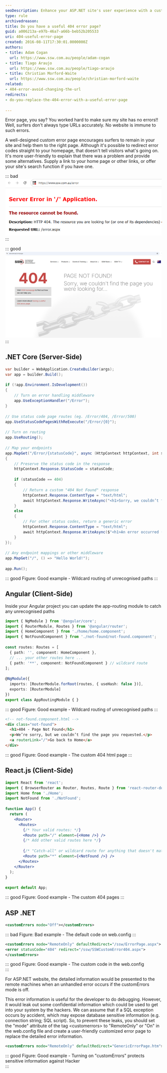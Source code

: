 ```yaml
---
seoDescription: Enhance your ASP.NET site's user experience with a custom 404 error page that redirects visitors effectively.
type: rule
archivedreason: 
title: Do you have a useful 404 error page?
guid: a006213a-e97b-46a7-a66b-beb52b205533
uri: 404-useful-error-page
created: 2016-08-11T17:30:01.0000000Z
authors:
- title: Adam Cogan
  url: https://www.ssw.com.au/people/adam-cogan
- title: Tiago Araujo
  url: https://www.ssw.com.au/people/tiago-araujo
- title: Christian Morford-Waite
  url: https://www.ssw.com.au/people/christian-morford-waite
related: 
- 404-error-avoid-changing-the-url
redirects:
- do-you-replace-the-404-error-with-a-useful-error-page

---
```


Error page, you say? You worked hard to make sure my site has no errors!! Well, surfers don't always type URLs accurately. No website is immune to such errors.

A well-designed custom error page encourages surfers to remain in your site and help them to the right page. Although it's possible to redirect error codes straight to your homepage, that doesn't tell visitors what's going on. It's more user-friendly to explain that there was a problem and provide some alternatives. Supply a link to your home page or other links, or offer your site's search function if you have one.

<!--endintro-->

::: bad  
![Figure: Bad example - Unhandled error](404-bad.png)  
:::

::: good  
![Figure: Good example - Custom error page](404-good.png)  
:::

## .NET Core (Server-Side)

```csharp
var builder = WebApplication.CreateBuilder(args);
var app = builder.Build();

if (!app.Environment.IsDevelopment())
{
    // Turn on error handling middleware
    app.UseExceptionHandler("/Error");
}

// Use status code page routes (eg. /Error/404, /Error/500)
app.UseStatusCodePagesWithReExecute("/Error/{0}");

// Turn on routing
app.UseRouting();

// Map your endpoints
app.MapGet("/Error/{statusCode}", async (HttpContext httpContext, int statusCode) =>
{
    // Preserve the status code in the response
    httpContext.Response.StatusCode = statusCode;

    if (statusCode == 404)
    {
        // Return a custom "404 Not Found" response        
        httpContext.Response.ContentType = "text/html";
        await httpContext.Response.WriteAsync("<h1>Sorry, we couldn’t find that page.</h1>");
    }
    else
    {
        // For other status codes, return a generic error
        httpContext.Response.ContentType = "text/html";
        await httpContext.Response.WriteAsync($"<h1>An error occurred (status code: {statusCode}).</h1>");
    }
});

// Any endpoint mappings or other middleware
app.MapGet("/", () => "Hello World!");

app.Run();
```

::: good
Figure: Good example - Wildcard routing of unrecognised paths
:::

## Angular (Client-Side)

Inside your Angular project you can update the app-routing module to catch any unrecognised paths

```typescript
import { NgModule } from '@angular/core';
import { RouterModule, Routes } from '@angular/router';
import { HomeComponent } from './home/home.component';
import { NotFoundComponent } from './not-found/not-found.component';

const routes: Routes = [
  { path: '', component: HomeComponent },
  // ... your other routes here ...
  { path: '**', component: NotFoundComponent } // wildcard route
];

@NgModule({
  imports: [RouterModule.forRoot(routes, { useHash: false })],
  exports: [RouterModule]
})
export class AppRoutingModule { }
```

::: good
Figure: Good example - Wildcard routing of unrecognised paths
:::

```html
<!-- not-found.component.html -->
<div class="not-found">
  <h1>404 - Page Not Found</h1>
  <p>We’re sorry, but we couldn’t find the page you requested.</p>
  <a routerLink="/">Go back to Home</a>
</div>
```

::: good
Figure: Good example - The custom 404 html page
:::

## React.js (Client-Side)

```jsx
import React from 'react';
import { BrowserRouter as Router, Routes, Route } from 'react-router-dom';
import Home from './Home';
import NotFound from './NotFound';

function App() {
  return (
    <Router>
      <Routes>
        {/* Your valid routes: */}
        <Route path="/" element={<Home />} />
        {/* Add other valid routes here */}

        {/* "Catch-all" or wildcard route for anything that doesn't match */}
        <Route path="*" element={<NotFound />} />
      </Routes>
    </Router>
  );
}

export default App;
```

::: good
Figure: Good example - The custom 404 pages
:::

## ASP .NET

```xml
<customErrors mode="Off"></customErrors>
```

::: bad
Figure: Bad example - The default code on web.config
:::

```xml
<customErrors mode="RemoteOnly" defaultRedirect="/ssw/ErrorPage.aspx">
<error statusCode="404" redirect="/ssw/SSWCustomError404.aspx">
</customErrors>
```

::: good
Figure: Good example - The custom code in the web.config  
:::

For ASP.NET website, the detailed information would be presented to the remote machines when an unhandled error occurs if the customErrors mode is off.

This error information is useful for the developer to do debugging. However, it would leak out some confidential information which could be used to get into your system by the hackers. We can assume that if a SQL exception occurs by accident, which may expose database sensitive information (e.g. connection string; SQL script). So, to prevent these leaks, you should set the "mode" attribute of the tag &lt;customerrors&gt; to "RemoteOnly" or "On" in the web.config file and create a user-friendly customized error page to replace the detailed error information.

```xml
<customErrors mode="RemoteOnly" defaultRedirect="GenericErrorPage.htm"></customErrors>
```

::: good
Figure: Good example - Turning on "customErrors" protects sensitive information against Hacker  
:::
